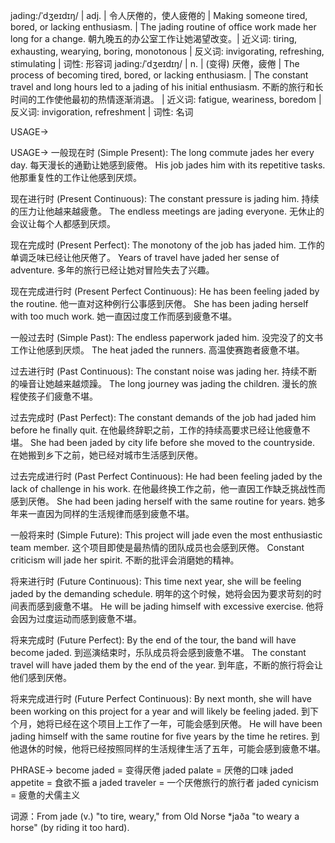 jading:/ˈdʒeɪdɪŋ/ | adj. | 令人厌倦的，使人疲倦的 | Making someone tired, bored, or lacking enthusiasm. | The jading routine of office work made her long for a change. 朝九晚五的办公室工作让她渴望改变。|  近义词: tiring, exhausting, wearying, boring, monotonous | 反义词: invigorating, refreshing, stimulating | 词性: 形容词
jading:/ˈdʒeɪdɪŋ/ | n. |  (变得) 厌倦，疲倦 | The process of becoming tired, bored, or lacking enthusiasm. |  The constant travel and long hours led to a jading of his initial enthusiasm.  不断的旅行和长时间的工作使他最初的热情逐渐消退。 | 近义词: fatigue, weariness, boredom | 反义词:  invigoration, refreshment | 词性: 名词


USAGE->

USAGE->
一般现在时 (Simple Present):
The long commute jades her every day.  每天漫长的通勤让她感到疲倦。
His job jades him with its repetitive tasks.  他那重复性的工作让他感到厌烦。

现在进行时 (Present Continuous):
The constant pressure is jading him.  持续的压力让他越来越疲惫。
The endless meetings are jading everyone. 无休止的会议让每个人都感到厌烦。

现在完成时 (Present Perfect):
The monotony of the job has jaded him.  工作的单调乏味已经让他厌倦了。
Years of travel have jaded her sense of adventure.  多年的旅行已经让她对冒险失去了兴趣。

现在完成进行时 (Present Perfect Continuous):
He has been feeling jaded by the routine. 他一直对这种例行公事感到厌倦。
She has been jading herself with too much work. 她一直因过度工作而感到疲惫不堪。

一般过去时 (Simple Past):
The endless paperwork jaded him.  没完没了的文书工作让他感到厌烦。
The heat jaded the runners.  高温使赛跑者疲惫不堪。

过去进行时 (Past Continuous):
The constant noise was jading her.  持续不断的噪音让她越来越烦躁。
The long journey was jading the children.  漫长的旅程使孩子们疲惫不堪。

过去完成时 (Past Perfect):
The constant demands of the job had jaded him before he finally quit.  在他最终辞职之前，工作的持续高要求已经让他疲惫不堪。
She had been jaded by city life before she moved to the countryside. 在她搬到乡下之前，她已经对城市生活感到厌倦。

过去完成进行时 (Past Perfect Continuous):
He had been feeling jaded by the lack of challenge in his work. 在他最终换工作之前，他一直因工作缺乏挑战性而感到厌倦。
She had been jading herself with the same routine for years. 她多年来一直因为同样的生活规律而感到疲惫不堪。

一般将来时 (Simple Future):
This project will jade even the most enthusiastic team member.  这个项目即使是最热情的团队成员也会感到厌倦。
Constant criticism will jade her spirit.  不断的批评会消磨她的精神。

将来进行时 (Future Continuous):
This time next year, she will be feeling jaded by the demanding schedule.  明年的这个时候，她将会因为要求苛刻的时间表而感到疲惫不堪。
He will be jading himself with excessive exercise. 他将会因为过度运动而感到疲惫不堪。

将来完成时 (Future Perfect):
By the end of the tour, the band will have become jaded.  到巡演结束时，乐队成员将会感到疲惫不堪。
The constant travel will have jaded them by the end of the year.  到年底，不断的旅行将会让他们感到厌倦。

将来完成进行时 (Future Perfect Continuous):
By next month, she will have been working on this project for a year and will likely be feeling jaded.  到下个月，她将已经在这个项目上工作了一年，可能会感到厌倦。
He will have been jading himself with the same routine for five years by the time he retires.  到他退休的时候，他将已经按照同样的生活规律生活了五年，可能会感到疲惫不堪。


PHRASE->
become jaded = 变得厌倦
jaded palate = 厌倦的口味
jaded appetite =  食欲不振
a jaded traveler =  一个厌倦旅行的旅行者
jaded cynicism =  疲惫的犬儒主义


词源：From jade (v.) "to tire, weary," from Old Norse *jaða "to weary a horse" (by riding it too hard).
